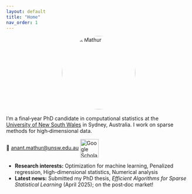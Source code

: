 ```yaml
---
layout: default
title: "Home"
nav_order: 1
---
```

<img src="{{ '/assets/img/profile.jpg' | relative_url }}"
     alt="Anant Mathur"
     style="width:200px !important; max-width:none; border-radius:50%; display:block; margin:0 auto 1rem;" />



I’m a final‑year PhD candidate in computational statistics at the  
[University of New South Wales](https://www.unsw.edu.au/science/our-schools/maths) in Sydney, Australia. I work on sparse
methods for high‑dimensional data.

📧 [anant.mathur@unsw.edu.au](mailto:anant.mathur@unsw.edu.au) <a href="https://scholar.google.com/citations?user=vup-L7oAAAAJ&hl=en" target="_blank" rel="noopener">
  <img src="{{ '/assets/img/Google-Scholar_logo.svg.png' | relative_url }}"
       alt="Google Scholar"
       style="width:50px;height:50px;vertical-align:middle;" />
</a>


- **Research interests:** Optimization for machine learning,  Penalized regression, High-dimensional statistics, Numerical analysis
- **Latest news:** Submitted my PhD thesis, *Efficient Algorithms for Sparse Statistical Learning*  (April 2025); on the post‑doc market!
